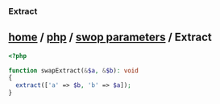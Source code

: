 ### Extract
[home][go-home] / [php][go-php] / [swop parameters][go-swap] / **Extract**
---
```php
<?php

function swapExtract(&$a, &$b): void
{
  extract(['a' => $b, 'b' => $a]);
}
    
```

[go-swap]: ./index.md
[go-php]: ../index.md
[go-home]: ../../index.md
